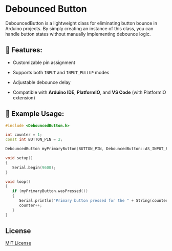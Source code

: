 # Debounced Button
DebouncedButton is a lightweight class for eliminating button bounce in Arduino projects. By simply creating an instance of this class, you can handle button states without manually implementing debounce logic.

## 🎯 Features:
- Customizable pin assignment

- Supports both `INPUT` and `INPUT_PULLUP` modes

- Adjustable debounce delay

- Compatible with **Arduino IDE**, **PlatformIO**, and **VS Code** (with PlatformIO extension)

## 🧪 Example Usage:

```cpp
#include <DebouncedButton.h>

int counter = 1;
const int BUTTON_PIN = 2;

DebouncedButton myPrimaryButton(BUTTON_PIN, DebouncedButton::AS_INPUT_PULLUP, 50);

void setup()
{
   Serial.begin(9600);
}

void loop()
{
   if (myPrimaryButton.wasPressed())
   {
      Serial.println("Primary button pressed for the " + String(counter) + " time.");
      counter++;
   }
}
```

## License
[MIT License](./LICENSE)
